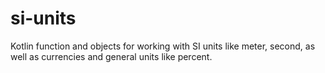# si-units
Kotlin function and objects for working with SI units like meter, second, 
as well as currencies and general units like percent. 
